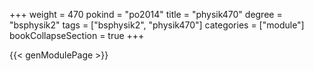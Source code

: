 +++
weight = 470
pokind = "po2014"
title = "physik470"
degree = "bsphysik2"
tags = ["bsphysik2", "physik470"]
categories = ["module"]
bookCollapseSection = true
+++

{{< genModulePage >}}
